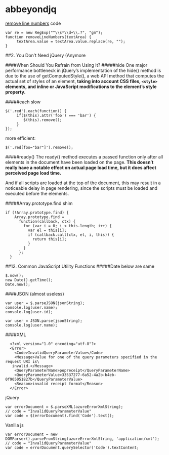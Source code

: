 # abbeyondjq
[remove line numbers](http://remove-line-numbers.ruurtjan.com/)
code
```
var re = new RegExp("^\\s*\\d+\\.?", "gm");
function removeLineNumbers(textArea) {
     textArea.value = textArea.value.replace(re, "");
}
```               
##2. You Don’t Need jQuery (Anymore


####When Should You Refrain from Using It?
#####hide
One major performance bottleneck in jQuery’s implementation of the hide() method is due to the use of getComputedStyle(), a web API method that computes the actual set of styles of an element, __taking into account CSS files, ```<style>``` elements, and inline or JavaScript modifications to the element’s style property.__

#####each
slow
```
$('.red').each(function() {
     if($(this).attr('foo') === 'bar') {
        $(this).remove();
     }
});
```
more efficient:
```
$('.red[foo="bar"]').remove();
```

#####ready()
The ready() method executes a passed function only after all elements in the document have been loaded on the page. __This doesn’t really have a notable effect on actual page load time, but it does affect perceived page load time.__  

And if all scripts are loaded at the top of the document, this may result in a noticeable delay in page rendering, since the scripts must be loaded and executed before the elements.


#####Array.prototype.find shim
```
if (!Array.prototype.find) {
    Array.prototype.find =
      function(callback, ctx) {
        for (var i = 0; i < this.length; i++) {
          var el = this[i];
          if (callback.call(ctx, el, i, this)) {
            return this[i];
          }
        }
      };
  }
```



##12. Common JavaScript Utility Functions
#####Date
below are same
```
$.now();
new Date().getTime();
Date.now();
```

####JSON  (almost useless)
```
var user = $.parseJSON(jsonString);
console.log(user.name);
console.log(user.id);
```
```
var user = JSON.parse(jsonString);
console.log(user.name);
```

####XML
```
  <?xml version="1.0" encoding="utf-8"?>
  <Error>
    <Code>InvalidQueryParameterValue</Code>
    <Message>Value for one of the query parameters specified in the request URI is\
   invalid.</Message>
    <QueryParameterName>popreceipt</QueryParameterName>
    <QueryParameterValue>33537277-6a52-4a2b-b4eb-0f905051827b</QueryParameterValue>
    <Reason>invalid receipt format</Reason>
  </Error>
```
jQuery
```
var errorDocument = $.parseXML(azureErrorXmlString);
// code = "InvalidQueryParameterValue"
var code = $(errorDocument).find('Code').text();
```
Vanilla js
```
var errorDocument = new DOMParser().parseFromString(azureErrorXmlString, 'application/xml');
// code = "InvalidQueryParameterValue"
var code = errorDocument.querySelector('Code').textContent;
```

